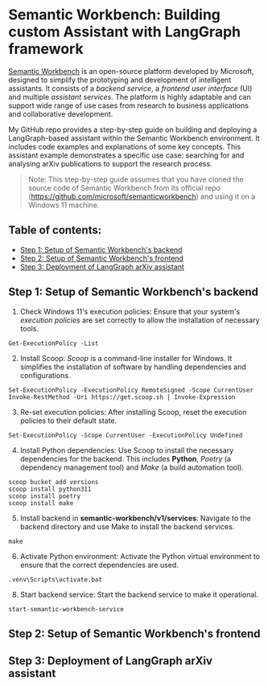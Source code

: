 # Semantic Workbench: Building custom Assistant with LangGraph framework

[Semantic Workbench](https://github.com/microsoft/semanticworkbench) is an open-source platform developed by Microsoft, designed to simplify the prototyping and development of intelligent assistants. It consists of a _backend service_, a _frontend user interface_ (UI) and multiple _assistant services_. The platform is highly adaptable and can support wide range of use cases from research to business applications and collaborative development.

My GitHub repo provides a step-by-step guide on building and deploying a LangGraph-based assistant within the Semantic Workbench environment. It includes code examples and explanations of some key concepts. This assistant example demonstrates a specific use case: searching for and analysing arXiv publications to support the research process.

> Note: This step-by-step guide assumes that you have cloned the source code of Semantic Workbench from its official repo (https://github.com/microsoft/semanticworkbench) and using it on a Windows 11 machine.

## Table of contents:
- [Step 1: Setup of Semantic Workbench's backend]()
- [Step 2: Setup of Semantic Workbench's frontend]()
- [Step 3: Deployment of LangGraph arXiv assistant]()

## Step 1: Setup of Semantic Workbench's backend
1.	Check Windows 11's execution policies:
Ensure that your system's _execution policies_ are set correctly to allow the installation of necessary tools.
``` Shell
Get-ExecutionPolicy -List
```
2.	Install Scoop:
_Scoop_ is a command-line installer for Windows. It simplifies the installation of software by handling dependencies and configurations.
``` Shell
Set-ExecutionPolicy -ExecutionPolicy RemoteSigned -Scope CurrentUser
Invoke-RestMethod -Uri https://get.scoop.sh | Invoke-Expression
```
3.	Re-set execution policies:
After installing Scoop, reset the execution policies to their default state.
``` Shell
Set-ExecutionPolicy -Scope CurrentUser -ExecutionPolicy Undefined
```
4.	Install Python dependencies:
Use Scoop to install the necessary dependencies for the backend. This includes **Python**, _Poetry_ (a dependency management tool) and _Make_ (a build automation tool).
``` Shell
scoop bucket add versions
scoop install python311
scoop install poetry
scoop install make
```
5.	Install backend in **semantic-workbench/v1/services**:
Navigate to the backend directory and use Make to install the backend services.
``` Shell
make
```
6.	Activate Python environment:
Activate the Python virtual environment to ensure that the correct dependencies are used.
``` Shell
.venv\Scripts\activate.bat
```
8.	Start backend service:
Start the backend service to make it operational.
``` Shell
start-semantic-workbench-service
```

## Step 2: Setup of Semantic Workbench's frontend

## Step 3: Deployment of LangGraph arXiv assistant
